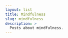 ```yaml
---
layout: list
title: Mindfulness
slug: mindfulness
description: >
  Posts about mindfulness.
---
```


